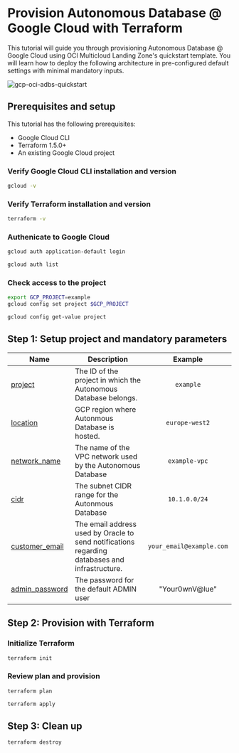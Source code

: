 # Provision Autonomous Database @ Google Cloud with Terraform

This tutorial will guide you through provisioning Autonomous Database @ Google Cloud using OCI Multicloud Landing Zone's quickstart template.
You will learn how to deploy the following architecture in pre-configured default settings with minimal mandatory inputs.

![gcp-oci-adbs-quickstart](https://github.com/oracle-quickstart/terraform-oci-multicloud-gcp/blob/adbs-ai/images/gcp-oci-adbs-quickstart.png?raw=true)

## Prerequisites and setup

This tutorial has the following prerequisites:

- Google Cloud CLI
- Terraform 1.5.0+
- An existing Google Cloud project

### Verify Google Cloud CLI installation and version

```bash
gcloud -v
```

### Verify Terraform installation and version

```bash
terraform -v
```

### Authenicate to Google Cloud
 
```bash
gcloud auth application-default login
```

```bash
gcloud auth list 
```

### Check access to the project

```bash
export GCP_PROJECT=example
gcloud config set project $GCP_PROJECT
```

```bash
gcloud config get-value project
```

## Step 1: Setup project and mandatory parameters

| Name | Description | Example | 
|------|-------------|:--------:|
| <a name="input_project"></a> [project](#input\_project) | The ID of the project in which the Autonomous Database belongs. | `example` |
| <a name="input_location"></a> [location](#input\_location) | GCP region where Autonmous Database is hosted. | `europe-west2` |
| <a name="input_network_name"></a> [network\_name](#input\_network\_name) | The name of the VPC network used by the Autonomous Database | `example-vpc` |
| <a name="input_cidr"></a> [cidr](#input\_cidr) | The subnet CIDR range for the Autonmous Database | `10.1.0.0/24` |
| <a name="input_customer_email"></a> [customer\_email](#input\_customer\_email) | The email address used by Oracle to send notifications regarding databases and infrastructure. | `your_email@example.com` |
| <a name="input_admin_password"></a> [admin\_password](#input\_admin\_password) | The password for the default ADMIN user | "Your0wnV@lue" |

## Step 2: Provision with Terraform

### Initialize Terraform 
```bash
terraform init
```

### Review plan and provision
```bash
terraform plan
```

```bash
terraform apply
```

## Step 3: Clean up

```bash
terraform destroy
```